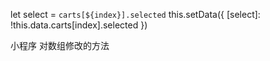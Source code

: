 let select = `carts[${index}].selected`
this.setData({
    [select]: !this.data.carts[index].selected
})

小程序 对数组修改的方法